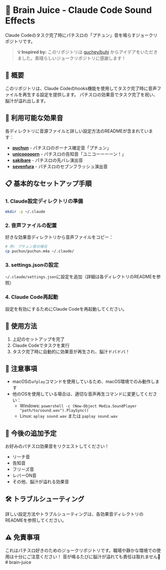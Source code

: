 # 🎰 Brain Juice - Claude Code Sound Effects

Claude Codeのタスク完了時にパチスロの「プチュン」音を鳴らすジョークリポジトリです。

> **💡 Inspired by:** このリポジトリは [guchey/buhi](https://github.com/guchey/buhi) からアイデアをいただきました。素晴らしいジョークリポジトリに感謝します！

## 🎵 概要

このリポジトリは、Claude Codeのhooks機能を使用してタスク完了時に音声ファイルを再生する設定を提供します。
パチスロの効果音でタスク完了を祝い、脳汁が溢れ出します。

## 🎰 利用可能な効果音

各ディレクトリに音源ファイルと詳しい設定方法のREADMEが含まれています：

- **[puchun](./puchun/)** - パチスロのボーナス確定音「プチュン」
- **[unicooooorn](./unicooooorn/)** - パチスロの告知音「ユニコーーーーン！」
- **[sakibare](./sakibare/)** - パチスロの先バレ演出音
- **[sevenfura](./sevenfura/)** - パチスロのセブンフラッシュ演出音

## 📋 基本的なセットアップ手順

### 1. Claude設定ディレクトリの準備
```bash
mkdir -p ~/.claude
```

### 2. 音声ファイルの配置
好きな効果音ディレクトリから音声ファイルをコピー：
```bash
# 例: プチュン音の場合
cp puchun/puchun.m4a ~/.claude/
```

### 3. settings.jsonの設定
`~/.claude/settings.json`に設定を追加（詳細は各ディレクトリのREADMEを参照）

### 4. Claude Code再起動
設定を有効にするためにClaude Codeを再起動してください。

## 🚀 使用方法

1. 上記のセットアップを完了
2. Claude Codeでタスクを実行
3. タスク完了時に自動的に効果音が再生され、脳汁ドバドバ！

## 📝 注意事項

- macOSの`afplay`コマンドを使用しているため、macOS環境でのみ動作します
- 他のOSを使用している場合は、適切な音声再生コマンドに変更してください：
  - Windows: `powershell -c (New-Object Media.SoundPlayer "path/to/sound.wav").PlaySync()`
  - Linux: `aplay sound.wav` または `paplay sound.wav`

## 🎉 今後の追加予定

お好みのパチスロ効果音をリクエストしてください！
- リーチ音
- 告知音
- フリーズ音
- レバーON音
- その他、脳汁が溢れる効果音

## 🛠️ トラブルシューティング

詳しい設定方法やトラブルシューティングは、各効果音ディレクトリのREADMEを参照してください。

## ⚠️ 免責事項

これはパチスロ好きのためのジョークリポジトリです。職場や静かな環境での使用は十分にご注意ください！
音が鳴るたびに脳汁が溢れても責任は取れません🎰# brain-juice
